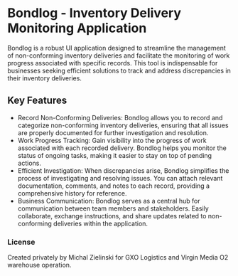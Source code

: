 # Bondlog - Inventory Delivery Monitoring Application

Bondlog is a robust UI application designed to streamline the management of non-conforming inventory deliveries and facilitate the monitoring of work progress associated with specific records. This tool is indispensable for businesses seeking efficient solutions to track and address discrepancies in their inventory deliveries.

## Key Features
* Record Non-Conforming Deliveries: Bondlog allows you to record and categorize non-conforming inventory deliveries, ensuring that all issues are properly documented for further investigation and resolution.
* Work Progress Tracking: Gain visibility into the progress of work associated with each recorded delivery. Bondlog helps you monitor the status of ongoing tasks, making it easier to stay on top of pending actions.
* Efficient Investigation: When discrepancies arise, Bondlog simplifies the process of investigating and resolving issues. You can attach relevant documentation, comments, and notes to each record, providing a comprehensive history for reference.
* Business Communication: Bondlog serves as a central hub for communication between team members and stakeholders. Easily collaborate, exchange instructions, and share updates related to non-conforming deliveries within the application.

### License
Created privately by Michal Zielinski for GXO Logistics and Virgin Media O2 warehouse operation.
